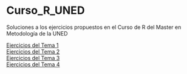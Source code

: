 # Curso_R_UNED
Soluciones a los ejercicios propuestos en el Curso de R del Master en Metodología de la UNED  
  
[Ejercicios del Tema 1](https://github.com/Victoregb/Curso_R_UNED/blob/main/Ejercicios-Tema-1.md)  
[Ejercicios del Tema 2](https://github.com/Victoregb/Curso_R_UNED/blob/main/Ejercicios-Tema-2.md)  
[Ejercicios del Tema 3](https://github.com/Victoregb/Curso_R_UNED/blob/main/Ejercicios-Tema-3.md)  
[Ejercicios del Tema 4](https://github.com/Victoregb/Curso_R_UNED/blob/main/Ejercicios-Tema-4.md)  

